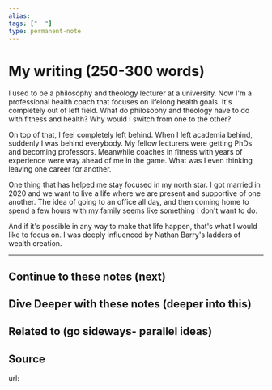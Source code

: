 ```yaml
---
alias: 
tags: ["  "]
type: permanent-note
---
```


# My writing (250-300 words)

I used to be a philosophy and theology lecturer at a university. Now I'm a professional health coach that focuses on lifelong health goals. It's completely out of left field. What do philosophy and theology have to do with fitness and health? Why would I switch from one to the other?

On top of that, I feel completely left behind. When I left academia behind, suddenly I was behind everybody. My fellow lecturers were getting PhDs and becoming professors. Meanwhile coaches in fitness with years of experience were way ahead of me in the game. What was I even thinking leaving one career for another.

One thing that has helped me stay focused in my north star. I got married in 2020 and we want to live a life where we are present and supportive of one another. The idea of going to an office all day, and then coming home to spend a few hours with my family seems like something I don't want to do.

And if it's possible in any way to make that life happen, that's what I would like to focus on. I was deeply influenced by Nathan Barry's ladders of wealth creation.

---
## Continue to these notes (next)

## Dive Deeper with these notes (deeper into this)
		
## Related to (go sideways- parallel ideas)
	
## Source
url: 